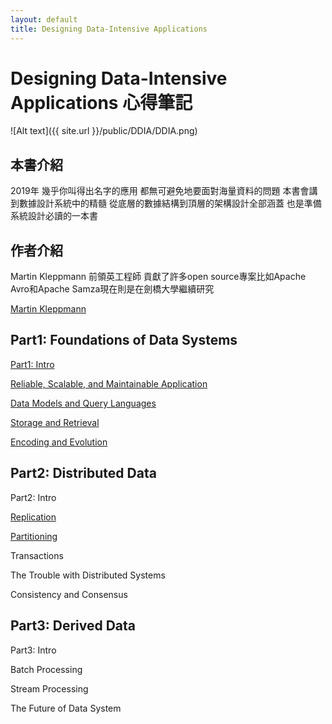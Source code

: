 ```yaml
---
layout: default
title: Designing Data-Intensive Applications
---
```

# Designing Data-Intensive Applications 心得筆記

![Alt text]({{ site.url }}/public/DDIA/DDIA.png)

## 本書介紹

2019年 幾乎你叫得出名字的應用 都無可避免地要面對海量資料的問題 本書會講到數據設計系統中的精髓 從底層的數據結構到頂層的架構設計全部涵蓋 也是準備系統設計必讀的一本書


## 作者介紹

Martin Kleppmann 前領英工程師 貢獻了許多open source專案比如Apache Avro和Apache Samza現在則是在劍橋大學繼續研究

[Martin Kleppmann](https://martin.kleppmann.com/)



## Part1: Foundations of Data Systems

[Part1: Intro](/)

[Reliable, Scalable, and Maintainable Application](/2019/01/05/reliable-scalable-and-maintainable-application/)

[Data Models and Query Languages](/2019/01/09/data-models-and-query-languages/)

[Storage and Retrieval](/2019/01/19/storage-and-retrieval/)

[Encoding and Evolution](/2019/01/24/encoding-and-evolution/)

## Part2: Distributed Data

Part2: Intro

[Replication](/2019/01/26/replication/)

[Partitioning](/2019/03/12/partitioning/)

Transactions

The Trouble with Distributed Systems

Consistency and Consensus

## Part3: Derived Data

Part3: Intro

Batch Processing

Stream Processing

The Future of Data System


